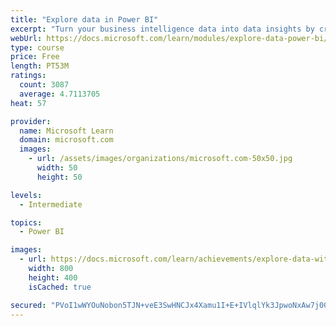 ```yaml
---
title: "Explore data in Power BI"
excerpt: "Turn your business intelligence data into data insights by creating and configuring Power BI dashboards."
webUrl: https://docs.microsoft.com/learn/modules/explore-data-power-bi/
type: course
price: Free
length: PT53M
ratings:
  count: 3087
  average: 4.7113705
heat: 57

provider:
  name: Microsoft Learn
  domain: microsoft.com
  images:
    - url: /assets/images/organizations/microsoft.com-50x50.jpg
      width: 50
      height: 50

levels:
  - Intermediate

topics:
  - Power BI

images:
  - url: https://docs.microsoft.com/learn/achievements/explore-data-with-power-bi-desktop-social.png
    width: 800
    height: 400
    isCached: true

secured: "PVoI1wWYOuNobon5TJN+veE3SwHNCJx4Xamu1I+E+IVlqlYk3JpwoNxAw7j00o4eDH1T9yhW8d7HzC06ECLgjBUsqbDmk+GSOfULJTFEj9gqvs694a7XGx3SxjPowThPGxaqlev2rzxy5AQwH5AsoBti4R4wXec3XTUA55Iiy0sb4tw2vnyh5IXfrNoCjB0MCfNvtH4YgGGJjcZBMCqrXQgLqnBVmJIPpUd+Fa8B8n0Hb47mYX63m0r9pHHd/6UK+Cp9WJ+lNYL4D+bXOTZ9z8v+uarN0HWMcfREh2r+/E8d1l0CnnDkrxtygIZTpk+Nxvha7GyD2R+hhKhl905f7AKi/GBxZk0u3lpD9l01BwtRpOCqY9uQmwqCxuVpgNn008aQ5KuzVvcgVuRetSW0LzKXiU/L42AkLSOeX8iwfuI=;xks/Z/yrwJnd5jull/MhZA=="
---
```



